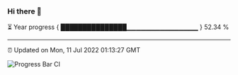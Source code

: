 ### Hi there 👋

⏳ Year progress { ███████████████▁▁▁▁▁▁▁▁▁▁▁▁▁▁▁ } 52.34 %

---

⏰ Updated on Mon, 11 Jul 2022 01:13:27 GMT

![Progress Bar CI](https://github.com/liununu/liununu/workflows/Progress%20Bar%20CI/badge.svg)

